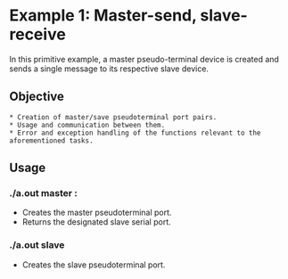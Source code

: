 # Example 1: Master-send, slave-receive
In this primitive example, a master pseudo-terminal device is created and sends a single message to its respective slave device.

## Objective
    * Creation of master/save pseudoterminal port pairs.
    * Usage and communication between them.
    * Error and exception handling of the functions relevant to the aforementioned tasks.

## Usage
### ./a.out master :
* Creates the master pseudoterminal port.
* Returns the designated slave serial port.
    
### ./a.out slave <slave serial port>
* Creates the slave pseudoterminal port.

